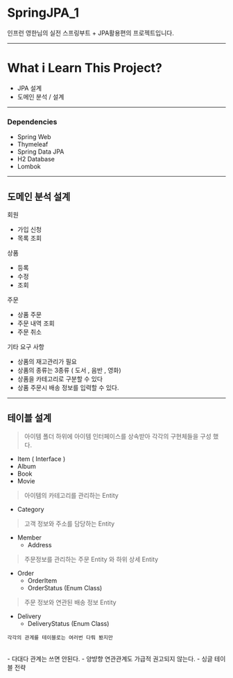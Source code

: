 # SpringJPA_1
인프런 영한님의 실전 스프링부트 + JPA활용편의 프로젝트입니다.

---


# What i Learn This Project?
- JPA 설계
- 도메인 분석 / 설계

---

### Dependencies
- Spring Web
- Thymeleaf
- Spring Data JPA
- H2 Database
- Lombok


---
## 도메인 분석 설계

회원
- 가입 신청
- 목록 조회

상품
- 등록
- 수정
- 조회

주문
- 상품 주문
- 주문 내역 조회
- 주문 취소

기타 요구 사항
- 상품의 재고관리가 필요
- 상품의 종류는 3종류 ( 도서 , 음반 , 영화)
- 상품을 카테고리로 구분할 수 있다
- 상품 주문시 배송 정보를 입력할 수 있다.

----
## 테이블 설계

> 아이템 폴더 하위에 아이템 인터페이스를 상속받아 각각의 구현체들을 구성 했다.
- Item ( Interface )
- Album
- Book
- Movie
> 아이템의 카테고리를 관리하는 Entity
- Category
 >고객 정보와 주소를 담당하는 Entity
- Member
  - Address
>주문정보를 관리하는 주문 Entity 와 하위 상세 Entity
- Order
  - OrderItem
  - OrderStatus (Enum Class)
>주문 정보와 연관된 배송 정보 Entity
- Delivery
  - DeliveryStatus (Enum Class)

``` 
각각의 관계를 테이블로는 여러번 다뤄 봤지만 
```
<br>
- 다대다 관계는 쓰면 안된다.
- 양뱡향 연관관계도 가급적 권고되지 않는다.
- 싱글 테이블 전략

